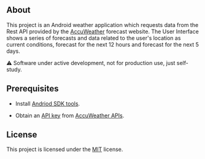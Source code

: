 ## About
This project is an Android weather application which requests data from the Rest API provided by the [AccuWeather](https://www.accuweather.com) forecast website. The User Interface shows a series of forecasts and data related to the user's location as current conditions, forecast for the next 12 hours and forecast for the next 5 days.

⚠️ Software under active development, not for production use, just self-study.

## Prerequisites

- Install [Andriod SDK tools](https://developer.android.com/studio/install).

- Obtain an [API key](https://developer.accuweather.com/packages)
  from [AccuWeather APIs](https://developer.accuweather.com).

## License 
This project is licensed under the [MIT](LICENSE) license.